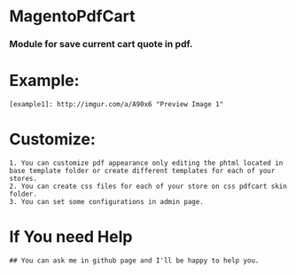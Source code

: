 # MagentoPdfCart
### Module for save current cart quote in pdf.

# Example:
	[example1]: http://imgur.com/a/A90x6 "Preview Image 1"

# Customize:
	1. You can customize pdf appearance only editing the phtml located in base template folder or create different templates for each of your stores. 
	2. You can create css files for each of your store on css pdfcart skin folder.
	3. You can set some configurations in admin page.

# If You need Help
	## You can ask me in github page and I'll be happy to help you.

